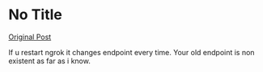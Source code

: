 # No Title

[Original Post](https://discourse.onlinedegree.iitm.ac.in/t/169029/585)

<p>If u restart ngrok it changes endpoint every time. Your old endpoint is non existent as far as i know.</p>